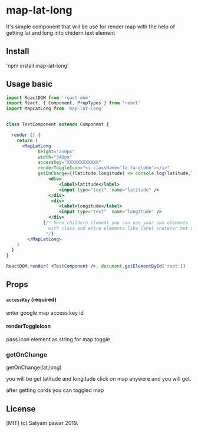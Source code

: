 # map-lat-long


It's simple component that will be use for render map with the help of getting lat and long into chidern text element

## Install

'npm install map-lat-long'

## Usage basic

```jsx
import ReactDOM from 'react-dom'
import React, { Component, PropTypes } from 'react'
import MapLatLong from 'map-lat-long'


class TestComponent extends Component {

  render () {
    return (
      <MapLatLong
		    height="250px"
		    width="340px"
		    accessKey="XXXXXXXXXXXX"
		    renderToggleIcon="<i className='fa fa-globe'></i>"
		    getOnChange={(latitude,longitude) => console.log(latitude,longitude)} >
			    <div>
			    	<label>latitude</label>
			    	<input type="text"  name="latitude" />
			    </div>
			     <div>
			     	<label>longitude</label>
			     	<input type="text"  name="longitude" />
			    </div>    
			  {/* here childern element you can use your own elements
			    with class and extra elements like label whatever but name must be latitude and longitude for there inputs elements
			   */}
  		</MapLatLong>
    )
  }
}

ReactDOM.render( <TestComponent />, document.getElementById('root'))
```


## Props

#### `accessKey` (required)

enter google map access key id 

#### renderToggleIcon 
pass icon element as string for map toggle 

### getOnChange

getOnChange(lat,long) 

you will be get latitude and longitude 
click on map anywere and you will get.

after getting cords you can toggled map 


## License
[MIT] (c) Satyam pawar 2019.
